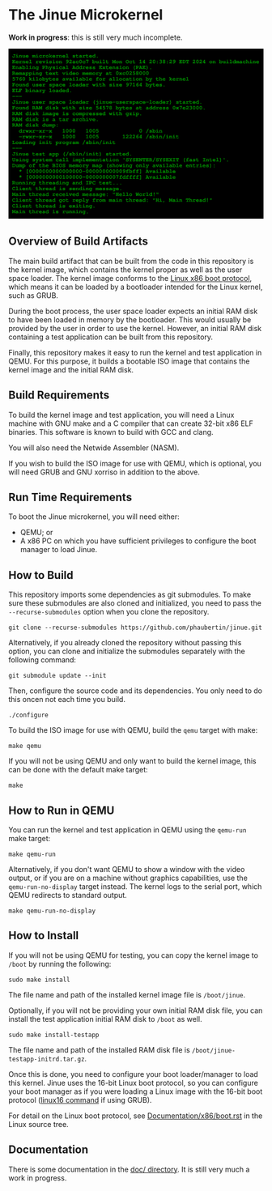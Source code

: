 # The Jinue Microkernel #

**Work in progress**: this is still very much incomplete.

![Screenshot](https://raw.githubusercontent.com/phaubertin/jinue/master/doc/screenshot.png)

Overview of Build Artifacts
---------------------------

The main build artifact that can be built from the code in this
repository is the kernel image, which contains the kernel proper as well
as the user space loader. The kernel image conforms to the
[Linux x86 boot protocol](https://www.kernel.org/doc/Documentation/x86/boot.rst),
which means it can be loaded by a bootloader intended
for the Linux kernel, such as GRUB.

During the boot process, the user space loader expects an initial RAM
disk to have been loaded in memory by the bootloader. This would usually
be provided by the user in order to use the kernel. However, an initial
RAM disk containing a test application can be built from this
repository.

Finally, this repository makes it easy to run the kernel and test
application in QEMU. For this purpose, it builds a bootable ISO image
that contains the kernel image and the initial RAM disk.

Build Requirements
------------------

To build the kernel image and test application, you will need a Linux
machine with GNU make and a C compiler that can create 32-bit x86 ELF
binaries. This software is known to build with GCC and clang.

You will also need the Netwide Assembler (NASM).

If you wish to build the ISO image for use with QEMU, which is optional,
you will need GRUB and GNU xorriso in addition to the above.

Run Time Requirements
---------------------

To boot the Jinue microkernel, you will need either:
* QEMU; or
* A x86 PC on which you have sufficient privileges to configure the boot
manager to load Jinue.

How to Build
------------

This repository imports some dependencies as git submodules. To make
sure these submodules are also cloned and initialized, you need to pass
the `--recurse-submodules` option when you clone the repository.

```
git clone --recurse-submodules https://github.com/phaubertin/jinue.git
```
Alternatively, if you already cloned the repository without passing this
option, you can clone and initialize the submodules separately with the
following command:

```
git submodule update --init
```

Then, configure the source code and its dependencies. You only need to
do this oncen not each time you build.
```
./configure
```

To build the ISO image for use with QEMU, build the `qemu` target with
make:
```
make qemu
```
If you will not be using QEMU and only want to build the kernel image,
this can be done with the default make target:
```
make
```

How to Run in QEMU
-------------------
You can run the kernel and test application in QEMU using the `qemu-run`
make target:
```
make qemu-run
```
Alternatively, if you don't want QEMU to show a window with the video
output, or if you are on a machine without graphics capabilities, use
the `qemu-run-no-display` target instead. The kernel logs to the serial
port, which QEMU redirects to standard output.
```
make qemu-run-no-display
```

How to Install
--------------

If you will not be using QEMU for testing, you can copy the kernel image
to `/boot` by running the following:
```
sudo make install
```
The file name and path of the installed kernel image file is
`/boot/jinue`.

Optionally, if you will not be providing your own initial RAM disk file,
you can install the test application initial RAM disk to `/boot` as
well.
```
sudo make install-testapp
```
The file name and path of the installed RAM disk file is
`/boot/jinue-testapp-initrd.tar.gz`.

Once this is done, you need to configure your boot loader/manager to
load this kernel. Jinue uses the 16-bit Linux boot protocol, so you can
configure your boot manager as if you were loading a Linux image with
the 16-bit boot protocol
([linux16 command](devel/virtualbox/grub.cfg#L29) if using GRUB).

For detail on the Linux boot protocol, see
[Documentation/x86/boot.rst](https://www.kernel.org/doc/Documentation/x86/boot.rst)
in the Linux source tree.

Documentation
-------------

There is some documentation in the [doc/ directory](doc/README.md). It
is still very much a work in progress.
